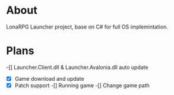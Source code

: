 # About

LonaRPG Launcher project, base on C# for full OS implemintation. 

# Plans
-[] Launcher.Client.dll & Launcher.Avalonia.dll auto update
-[x] Game download and update
-[x] Patch support
-[] Running game
-[] Change game path
